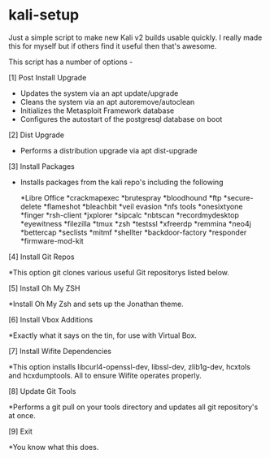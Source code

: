 # kali-setup

Just a simple script to make new Kali v2 builds usable quickly. I really made this for myself but if others find it useful then that's awesome.

This script has a number of options -

[1] Post Install Upgrade

* Updates the system via an apt update/upgrade
* Cleans the system via an apt autoremove/autoclean
* Initializes the Metasploit Framework database
* Configures the autostart of the postgresql database on boot

[2] Dist Upgrade

* Performs a distribution upgrade via apt dist-upgrade

[3] Install Packages

* Installs packages from the kali repo's including the following

	*Libre Office
	*crackmapexec
	*brutespray
	*bloodhound
	*ftp
	*secure-delete
	*flameshot
	*bleachbit
	*veil evasion
	*nfs tools
	*onesixtyone
	*finger
	*rsh-client
	*jxplorer
	*sipcalc
	*nbtscan
	*recordmydesktop
	*eyewitness
	*filezilla
	*tmux
	*zsh
	*testssl
	*xfreerdp
	*remmina
	*neo4j
	*bettercap
	*seclists
	*mitmf
	*shellter
	*backdoor-factory
	*responder
	*firmware-mod-kit

[4] Install Git Repos

*This option git clones various useful Git repositorys listed below.

[5] Install Oh My ZSH

*Install Oh My Zsh and sets up the Jonathan theme.

[6] Install Vbox Additions

*Exactly what it says on the tin, for use with Virtual Box.

[7] Install Wifite Dependencies

*This option installs libcurl4-openssl-dev, libssl-dev, zlib1g-dev, hcxtols and hcxdumptools. All to ensure Wifite operates properly.

[8] Update Git Tools

*Performs a git pull on your tools directory and updates all git repository's at once.

[9] Exit

*You know what this does.


